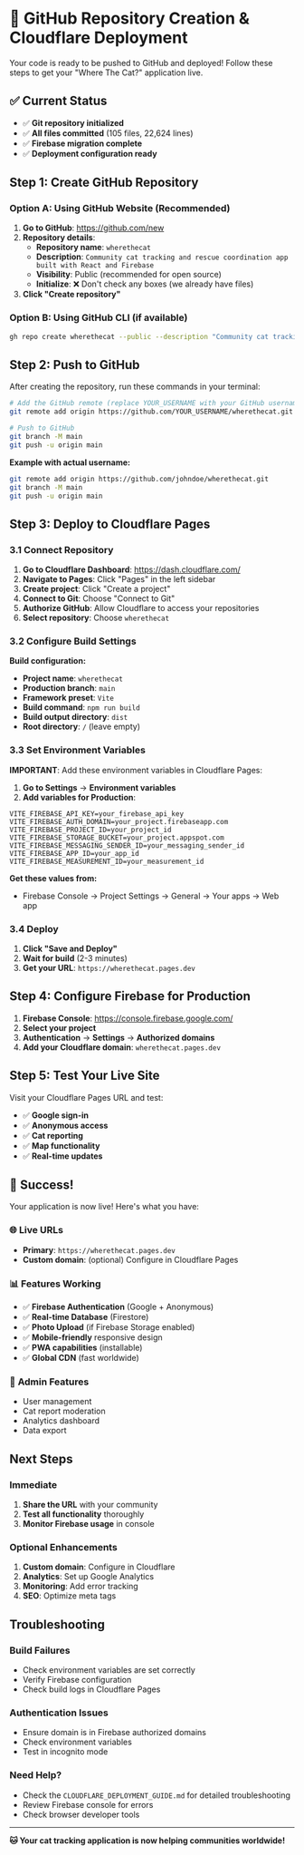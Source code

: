 # 🚀 GitHub Repository Creation & Cloudflare Deployment

Your code is ready to be pushed to GitHub and deployed! Follow these steps to get your "Where The Cat?" application live.

## ✅ Current Status

- ✅ **Git repository initialized**
- ✅ **All files committed** (105 files, 22,624 lines)
- ✅ **Firebase migration complete**
- ✅ **Deployment configuration ready**

## Step 1: Create GitHub Repository

### Option A: Using GitHub Website (Recommended)

1. **Go to GitHub**: https://github.com/new
2. **Repository details**:
   - **Repository name**: `wherethecat`
   - **Description**: `Community cat tracking and rescue coordination app built with React and Firebase`
   - **Visibility**: Public (recommended for open source)
   - **Initialize**: ❌ Don't check any boxes (we already have files)
3. **Click "Create repository"**

### Option B: Using GitHub CLI (if available)
```bash
gh repo create wherethecat --public --description "Community cat tracking and rescue coordination app"
```

## Step 2: Push to GitHub

After creating the repository, run these commands in your terminal:

```bash
# Add the GitHub remote (replace YOUR_USERNAME with your GitHub username)
git remote add origin https://github.com/YOUR_USERNAME/wherethecat.git

# Push to GitHub
git branch -M main
git push -u origin main
```

**Example with actual username:**
```bash
git remote add origin https://github.com/johndoe/wherethecat.git
git branch -M main
git push -u origin main
```

## Step 3: Deploy to Cloudflare Pages

### 3.1 Connect Repository

1. **Go to Cloudflare Dashboard**: https://dash.cloudflare.com/
2. **Navigate to Pages**: Click "Pages" in the left sidebar
3. **Create project**: Click "Create a project"
4. **Connect to Git**: Choose "Connect to Git"
5. **Authorize GitHub**: Allow Cloudflare to access your repositories
6. **Select repository**: Choose `wherethecat`

### 3.2 Configure Build Settings

**Build configuration:**
- **Project name**: `wherethecat`
- **Production branch**: `main`
- **Framework preset**: `Vite`
- **Build command**: `npm run build`
- **Build output directory**: `dist`
- **Root directory**: `/` (leave empty)

### 3.3 Set Environment Variables

**IMPORTANT**: Add these environment variables in Cloudflare Pages:

1. **Go to Settings** → **Environment variables**
2. **Add variables for Production**:

```
VITE_FIREBASE_API_KEY=your_firebase_api_key
VITE_FIREBASE_AUTH_DOMAIN=your_project.firebaseapp.com
VITE_FIREBASE_PROJECT_ID=your_project_id
VITE_FIREBASE_STORAGE_BUCKET=your_project.appspot.com
VITE_FIREBASE_MESSAGING_SENDER_ID=your_messaging_sender_id
VITE_FIREBASE_APP_ID=your_app_id
VITE_FIREBASE_MEASUREMENT_ID=your_measurement_id
```

**Get these values from:**
- Firebase Console → Project Settings → General → Your apps → Web app

### 3.4 Deploy

1. **Click "Save and Deploy"**
2. **Wait for build** (2-3 minutes)
3. **Get your URL**: `https://wherethecat.pages.dev`

## Step 4: Configure Firebase for Production

1. **Firebase Console**: https://console.firebase.google.com/
2. **Select your project**
3. **Authentication** → **Settings** → **Authorized domains**
4. **Add your Cloudflare domain**: `wherethecat.pages.dev`

## Step 5: Test Your Live Site

Visit your Cloudflare Pages URL and test:
- ✅ **Google sign-in**
- ✅ **Anonymous access**
- ✅ **Cat reporting**
- ✅ **Map functionality**
- ✅ **Real-time updates**

## 🎉 Success!

Your application is now live! Here's what you have:

### 🌐 **Live URLs**
- **Primary**: `https://wherethecat.pages.dev`
- **Custom domain**: (optional) Configure in Cloudflare Pages

### 📊 **Features Working**
- ✅ **Firebase Authentication** (Google + Anonymous)
- ✅ **Real-time Database** (Firestore)
- ✅ **Photo Upload** (if Firebase Storage enabled)
- ✅ **Mobile-friendly** responsive design
- ✅ **PWA capabilities** (installable)
- ✅ **Global CDN** (fast worldwide)

### 🔧 **Admin Features**
- User management
- Cat report moderation
- Analytics dashboard
- Data export

## Next Steps

### Immediate
1. **Share the URL** with your community
2. **Test all functionality** thoroughly
3. **Monitor Firebase usage** in console

### Optional Enhancements
1. **Custom domain**: Configure in Cloudflare
2. **Analytics**: Set up Google Analytics
3. **Monitoring**: Add error tracking
4. **SEO**: Optimize meta tags

## Troubleshooting

### Build Failures
- Check environment variables are set correctly
- Verify Firebase configuration
- Check build logs in Cloudflare Pages

### Authentication Issues
- Ensure domain is in Firebase authorized domains
- Check environment variables
- Test in incognito mode

### Need Help?
- Check the `CLOUDFLARE_DEPLOYMENT_GUIDE.md` for detailed troubleshooting
- Review Firebase console for errors
- Check browser developer tools

---

**🐱 Your cat tracking application is now helping communities worldwide!**
